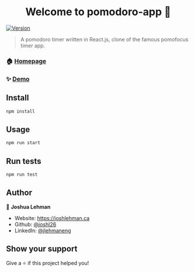 <h1 align="center">Welcome to pomodoro-app 👋</h1>
<p>
  <a href="https://www.npmjs.com/package/pomodoro-app" target="_blank">
    <img alt="Version" src="https://img.shields.io/npm/v/pomodoro-app.svg">
  </a>
</p>

> A pomodoro timer written in React.js, clone of the famous pomofocus timer app. 

### 🏠 [Homepage](https://joshlehman.ca/pomodor/)

### ✨ [Demo](https://joshlehman.ca/pomodor/)

## Install

```sh
npm install
```

## Usage

```sh
npm run start
```

## Run tests

```sh
npm run test
```

## Author

👤 **Joshua Lehman**

* Website: https://joshlehman.ca
* Github: [@joshl26](https://github.com/joshl26)
* LinkedIn: [@jlehmaneng](https://linkedin.com/in/jlehmaneng/)

## Show your support

Give a ⭐️ if this project helped you!



